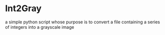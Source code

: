 # Int2Gray
a simple python script whose purpose is to convert a file containing a series of integers into a grayscale image

